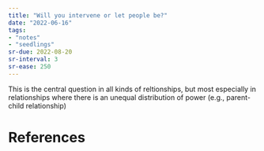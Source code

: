 ```yaml
---
title: "Will you intervene or let people be?"
date: "2022-06-16"
tags:
- "notes"
- "seedlings"
sr-due: 2022-08-20
sr-interval: 3
sr-ease: 250
---
```


This is the central question in all kinds of reltionships, but most especially in relationships where there is an unequal distribution of power (e.g., parent-child relationship)

# References
